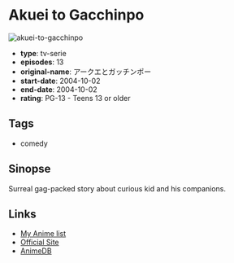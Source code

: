 # Akuei to Gacchinpo

![akuei-to-gacchinpo](https://cdn.myanimelist.net/images/anime/8/71645.jpg)

-   **type**: tv-serie
-   **episodes**: 13
-   **original-name**: アークエとガッチンポー
-   **start-date**: 2004-10-02
-   **end-date**: 2004-10-02
-   **rating**: PG-13 - Teens 13 or older

## Tags

-   comedy

## Sinopse

Surreal gag-packed story about curious kid and his companions.

## Links

-   [My Anime list](https://myanimelist.net/anime/29836/Akuei_to_Gacchinpo)
-   [Official Site](http://www.tv-tokyo.co.jp/anime/a-kuei/)
-   [AnimeDB](http://anidb.info/perl-bin/animedb.pl?show=anime&aid=2688)

